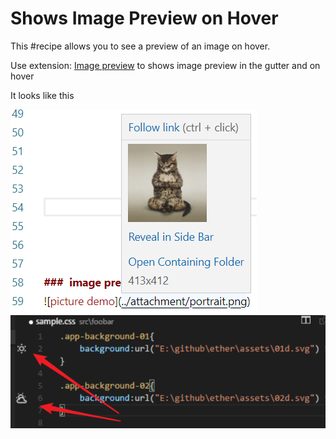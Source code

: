 # Shows Image Preview on Hover

This #recipe allows you to see a preview of an image on hover.

Use extension: [Image preview](https://marketplace.visualstudio.com/items?itemName=kisstkondoros.vscode-gutter-preview) to shows image preview in the gutter and on hover

It looks like this

![picture 1](../../static/images/preview-image-on-hover.png)
![picture 2](../../static/images/preview-image-in-glutter.png)
